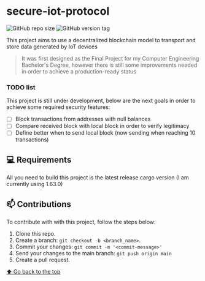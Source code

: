 # secure-iot-protocol

![GitHub repo size](https://img.shields.io/github/repo-size/luis951/secure-iot-protocol?style=for-the-badge)
![GitHub version tag](https://img.shields.io/github/v/tag/luis951/secure-iot-protocol?style=for-the-badge)

This project aims to use a decentralized blockchain model to transport and store data generated by IoT devices

> It was first designed as the Final Project for my Computer Engineering Bachelor's Degree, however there is still some improvements needed in order to achieve a production-ready status

### TODO list

This project is still under development, below are the next goals in order to achieve some required security features:

- [ ] Block transactions from addresses with null balances
- [ ] Compare received block with local block in order to verify legitimacy
- [ ] Define better when to send local block (now sending when reaching 10 transactions)

## 💻 Requirements

All you need to build this project is the latest release cargo version (I am currently using 1.63.0)

## 📫 Contributions

To contribute with with this project, follow the steps below:

1. Clone this repo.
2. Create a branch: `git checkout -b <branch_name>`.
3. Commit your changes: `git commit -m '<commit-message>'`
4. Send your changes to the main branch: `git push origin main`
5. Create a pull request.

[⬆ Go back to the top](#secure-iot-protocol)<br>
